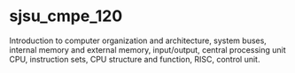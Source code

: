 # sjsu_cmpe_120
Introduction to computer organization and architecture, system buses, internal memory and external memory, input/output, central processing unit CPU, instruction sets, CPU structure and function, RISC, control unit.
